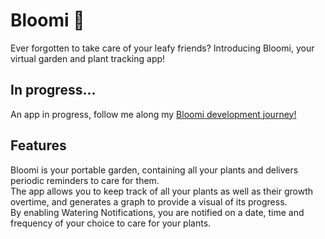 # Bloomi 🌱
Ever forgotten to take care of your leafy friends? Introducing Bloomi, your virtual garden and plant tracking app!  

## In progress...
An app in progress, follow me along my [Bloomi development journey!](https://github.com/bonniepeng2002/Bloomi/blob/master/BLOOMI-LOG.md)

## Features
Bloomi is your portable garden, containing all your plants and delivers periodic reminders to care for them.  
The app allows you to keep track of all your plants as well as their growth overtime, and generates a graph to provide a visual of its progress.  
By enabling Watering Notifications, you are notified on a date, time and frequency of your choice to care for your plants.
